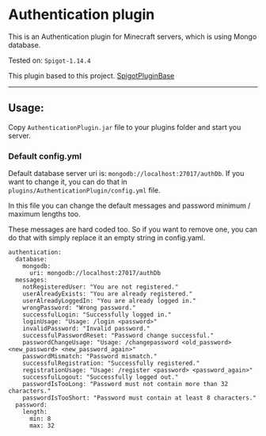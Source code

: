# Authentication plugin

This is an Authentication plugin for Minecraft servers, which is using Mongo database.

Tested on: `Spigot-1.14.4`

This plugin based to this project. [SpigotPluginBase](https://github.com/Nozemi/SpigotPluginBase)

---

## Usage:
Copy `AuthenticationPlugin.jar` file to your plugins folder and start you server.

### Default config.yml

Default database server uri is: `mongodb://localhost:27017/authDb`. If you want to change it, you can do that in `plugins/AuthenticationPlugin/config.yml` file.

In this file you can change the default messages and password minimum / maximum lengths too.

These messages are hard coded too. So if you want to remove one, you can do that with simply replace it an empty string in config.yaml.

```
authentication:
  database:
    mongodb:
      uri: mongodb://localhost:27017/authDb
  messages:
    notRegisteredUser: "You are not registered."
    userAlreadyExists: "You are already registered."
    userAlreadyLoggedIn: "You are already logged in."
    wrongPassword: "Wrong password."
    successfulLogin: "Successfully logged in."
    loginUsage: "Usage: /login <password>"
    invalidPassword: "Invalid password."
    successfulPasswordReset: "Password change successful."
    passwordChangeUsage: "Usage: /changepassword <old_password> <new_password> <new_password_again>"
    passwordMismatch: "Password mismatch."
    successfulRegistration: "Successfully registered."
    registrationUsage: "Usage: /register <password> <password_again>"
    successfulLogout: "Successfully logged out."
    passwordIsTooLong: "Password must not contain more than 32 characters."
    passwordIsTooShort: "Password must contain at least 8 characters."
  password:
    length:
      min: 8
      max: 32
```